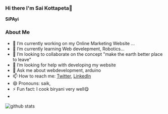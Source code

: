 ### Hi there I'm Sai Kottapeta👋


**SiPAyi**

### About Me

- 🔭 I’m currently working on my Online Marketing Website ...
- 🌱 I’m currently learning Web develepment, Robotics...
- 👯 I’m looking to collaborate on the concept "make the earth better place to leave"
- 🤔 I’m looking for help with developing my website
- 💬 Ask me about webdevelopment, arduino
- 📫 How to reach me: [Twitter](https://twitter.com/Sai20994019), [LinkedIn](https://www.linkedin.com/in/sipayi/)
- 😄 Pronouns: saik, 
- ⚡ Fun fact: I cook biryani very well😋
- 
![github stats](https://github-readme-stats.vercel.app/api?username=sipayi&show_icons=true&theme=transparent)
